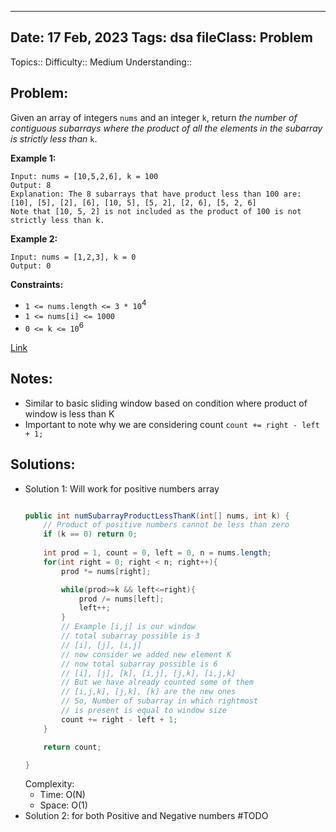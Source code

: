 
---
Date: 17 Feb, 2023
Tags: dsa
fileClass: Problem
---
Topics:: 
Difficulty::  Medium
Understanding:: 
## Problem: 
 Given an array of integers `nums` and an integer `k`, return _the number of contiguous subarrays where the product of all the elements in the subarray is strictly less than_ `k`.

**Example 1:**

	Input: nums = [10,5,2,6], k = 100
	Output: 8
	Explanation: The 8 subarrays that have product less than 100 are:
	[10], [5], [2], [6], [10, 5], [5, 2], [2, 6], [5, 2, 6]
	Note that [10, 5, 2] is not included as the product of 100 is not strictly less than k.

**Example 2:**

	Input: nums = [1,2,3], k = 0
	Output: 0

**Constraints:**

- `1 <= nums.length <= 3 * 10`<sup>4</sup>
- `1 <= nums[i] <= 1000`
- `0 <= k <= 10`<sup>6</sup>

[Link]( https://leetcode.com/problems/subarray-product-less-than-k)

## Notes: 
- Similar to basic sliding window based on condition where product of window is less than K
- Important to note why we are considering count `count += right - left + 1;`

## Solutions: 

- Solution 1: Will work for positive numbers array
	```java
	
	public int numSubarrayProductLessThanK(int[] nums, int k) {
        // Product of positive numbers cannot be less than zero
        if (k == 0) return 0;
        
        int prod = 1, count = 0, left = 0, n = nums.length;
        for(int right = 0; right < n; right++){
            prod *= nums[right];

            while(prod>=k && left<=right){
                prod /= nums[left];
                left++; 
            }
	        // Example [i,j] is our window
	        // total subarray possible is 3
	        // [i], [j], [i,j]
	        // now consider we added new element K 
	        // now total subarray possible is 6
	        // [i], [j], [k], [i,j], [j,k], [i,j,k]
	        // But we have already counted some of them
	        // [i,j,k], [j,k], [k] are the new ones
	        // So, Number of subarray in which rightmost 
	        // is present is equal to window size
            count += right - left + 1;
        }

        return count;

    }
	
	```
	Complexity: 
	- Time: O(N)
	- Space: O(1)
- Solution 2: for both Positive and Negative numbers #TODO 

